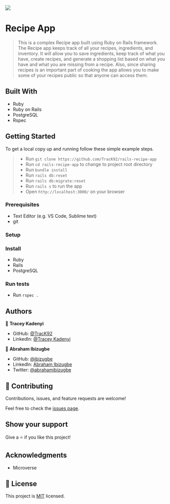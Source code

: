 ![](https://img.shields.io/badge/Microverse-blueviolet)

# Recipe App

> This is a complex Recipe app built using Ruby on Rails framework. The Recipe app keeps track of all your recipes, ingredients, and inventory. It will allow you to save ingredients, keep track of what you have, create recipes, and generate a shopping list based on what you have and what you are missing from a recipe. Also, since sharing recipes is an important part of cooking the app allows you to make some of your recipes public so that anyone can access them.

## Built With
- Ruby
- Ruby on Rails
- PostgreSQL
- Rspec

## Getting Started

To get a local copy up and running follow these simple example steps.

> - Run `git clone https://github.com/TracK92/rails-recipe-app`
> - Run `cd rails-recipe-app` to change to project root directory
> - Run `bundle install`
> - Run `rails db:reset`
> - Run `rails db:migrate:reset`
> - Run `rails s` to run the app
> - Open `http://localhost:3000/` on your browser

### Prerequisites

- Text Editor (e.g. VS Code, Sublime text)
- git

### Setup

### Install

- Ruby
- Rails
- PostgreSQL

### Run tests

- Run `rspec .`

## Authors

👤 **Tracey Kadenyi**

- GitHub: [@TracK92](https://github.com/TracK92)
- LinkedIn: [@Tracey Kadenyi](https://www.linkedin.com/in/Tracey-Kadenyi/)

👤 **Abraham Ibizugbe**

- GitHub: [@ibizugbe](https://github.com/ibizugbe)
- LinkedIn: [Abraham Ibizugbe](https://www.linkedin.com/in/abraham-ibizugbe/)
- Twitter: [@abrahamibizugbe](https://twitter.com/abrahamibizugbe)

## 🤝 Contributing

Contributions, issues, and feature requests are welcome!

Feel free to check the [issues page](../../issues/).

## Show your support

Give a ⭐️ if you like this project!

## Acknowledgments

- Microverse

## 📝 License

This project is [MIT](https://opensource.org/licenses/MIT) licensed.
